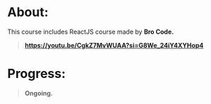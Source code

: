 # About:
This course includes ReactJS course made by <b>Bro Code<b>.
> https://youtu.be/CgkZ7MvWUAA?si=G8We_24iY4XYHop4

# Progress:
> Ongoing.
